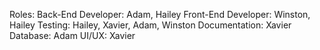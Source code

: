 Roles:
Back-End Developer: Adam, Hailey
Front-End Developer: Winston, Hailey
Testing: Hailey, Xavier, Adam, Winston
Documentation: Xavier
Database: Adam 
UI/UX: Xavier

